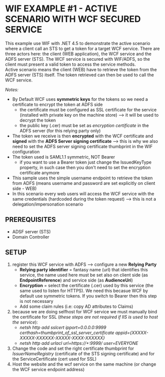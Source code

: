 # WIF EXAMPLE #1 - ACTIVE SCENARIO WITH WCF SECURED SERVICE
This example use WIF with .NET 4.5 to demonstrate the active scenario where a client call an STS to get a token for a target WCF service. There are three actors here: the client (WEB application), the WCF service and the ADFS server (STS).
The WCF service is secured with WIF/ADFS, so the client must present a valid token to access the service methods.  
Active scenario means the client (WEB) have to retrieve the token from the ADFS server (STS) itself. The token retrieved can then be used to call the WCF service.

*Notes:*
* By Default WCF uses **symmetric keys** for the tokens so we need a certificate to encrypt the token at ADFS side
    * the certificate must be configured as SSL certificate for the service (installed with private key on the machine store) --> it will be used to decrypt the token  
    * the public key (.cer) must be set as _encryption certificate_ in the ADFS server (for this relying party only)
* The token we receive is then **encrypted** with the WCF certificate and **signed** with the **ADFS Server signing certificate** --> this is why we also need to set the ADFS server signing certificate thumbprint in the WIF configuration
* The token used is SAML1.1 symmetric, NOT Bearer
    * if you want to use a Bearer token just change the IssuedKeyType property, in such case then you don't need to set the encryption certificate anymore
* This sample uses the simple username endpoint to retrieve the token from ADFS (means username and password are set explicitly on client side - WEB)
* In this scenario every web users will access the WCF service with the same credentials (hardcoded during the token request) --> this is not a delegation/impersonation scenario

## PREREQUISITES 
* ADSF server (STS)
* Domain Controller
             
## SETUP
1. register this WCF service with ADFS --> configure a new **Relying Party**
    * **Relying party identifier** = fantasy name (url) that identifies this service, the name used here must be set also on client side (as **EndpointReference**) and service side (as **AudienceUri**)
    * **Encryption** = select the certificate (.cer) used by this service (the same used to listen for HTTPS). We need this becasue WCF by default use symmetric tokens. If you switch to Bearer then this step is not necessary
    * Add some claim rules (i.e: copy AD attributes to Claims)
2. because we are doing selfhost for WCF service we must manually bind the certificate for SSL (_these steps are not required if IIS is used to host the service_): 
    * *netsh http add sslcert ipport=0.0.0.0:9999 certhash=thumbprint_of_ssl_server_certificate appid={XXXXX-XXXXX-XXXXXX-XXXXX-XXXX-XXXXXX}*      
    * *netsh http add urlacl url=https://+:9999/ user=EVERYONE* 
3. Change the code and set the right certificate thumbprint for _IssuerNameRegistry_ (certificate of the STS signing certificate) and for the ServiceCertificate (cert used for SSL)
4. Host the website and the wcf service on the same machine (or change the WCF service endpoint address)
 